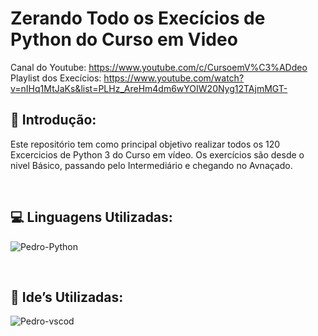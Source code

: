 # Zerando Todo os Execícios de Python do Curso em Video
Canal do Youtube: https://www.youtube.com/c/CursoemV%C3%ADdeo \
Playlist dos Execícios: https://www.youtube.com/watch?v=nIHq1MtJaKs&list=PLHz_AreHm4dm6wYOIW20Nyg12TAjmMGT-

## 📰&nbsp;Introdução:
Este repositório tem como principal objetivo realizar todos os 120 Excercicios de Python 3 do Curso em vídeo. Os exercícios são desde o nivel Básico, passando pelo Intermediário e chegando no Avnaçado. 

<br>

## 💻&nbsp;Linguagens Utilizadas:
<img alt="Pedro-Python" src="https://img.shields.io/badge/Python-14354C?style=for-the-badge&logo=python&logoColor=white">&nbsp;

<br>

## 📱&nbsp;Ide’s Utilizadas:
<img alt="Pedro-vscod" src="https://img.shields.io/badge/Visual_Studio_Code-0078D4?style=for-the-badge&logo=visual%20studio%20code&logoColor=white">&nbsp;
